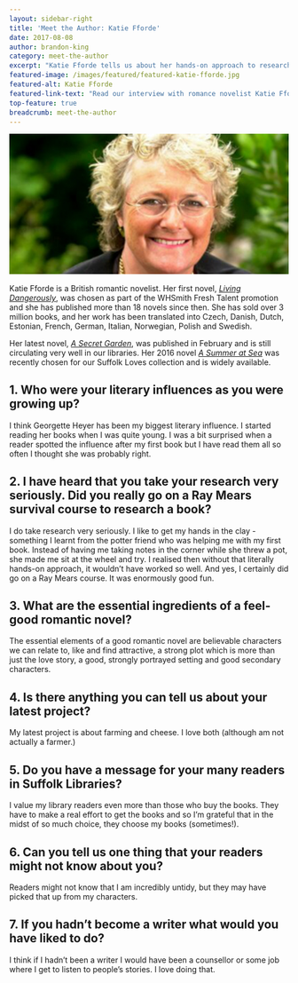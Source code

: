 ```yaml
---
layout: sidebar-right
title: 'Meet the Author: Katie Fforde'
date: 2017-08-08
author: brandon-king
category: meet-the-author
excerpt: "Katie Fforde tells us about her hands-on approach to research for her stories, the essential ingredients for a feel-good romantic novel and what we can expect from her next book."
featured-image: /images/featured/featured-katie-fforde.jpg
featured-alt: Katie Fforde
featured-link-text: "Read our interview with romance novelist Katie Fforde."
top-feature: true
breadcrumb: meet-the-author
---
```


![Katie Fforde](/images/featured/featured-katie-fforde.jpg)

Katie Fforde is a British romantic novelist. Her first novel, [<cite>Living Dangerously</cite>](https://suffolk.spydus.co.uk/cgi-bin/spydus.exe/ENQ/OPAC/BIBENQ?BRN=224280), was chosen as part of the WHSmith Fresh Talent promotion and she has published more than 18 novels since then. She has sold over 3 million books, and her work has been translated into Czech, Danish, Dutch, Estonian, French, German, Italian, Norwegian, Polish and Swedish.

Her latest novel, [<cite>A Secret Garden</cite>](https://suffolk.spydus.co.uk/cgi-bin/spydus.exe/ENQ/OPAC/BIBENQ?BRN=2094631), was published in February and is still circulating very well in our libraries. Her 2016 novel [<cite>A Summer at Sea</cite>](https://suffolk.spydus.co.uk/cgi-bin/spydus.exe/ENQ/OPAC/BIBENQ?BRN=1897782) was recently chosen for our Suffolk Loves collection and is widely available.

## 1. Who were your literary influences as you were growing up?

I think Georgette Heyer has been my biggest literary influence. I started reading her books when I was quite young. I was a bit surprised when a reader spotted the influence after my first book but I have read them all so often I thought she was probably right.

## 2. I have heard that you take your research very seriously. Did you really go on a Ray Mears survival course to research a book?

I do take research very seriously. I like to get my hands in the clay - something I learnt from the potter friend who was helping me with my first book. Instead of having me taking notes in the corner while she threw a pot, she made me sit at the wheel and try. I realised then without that literally hands-on approach, it wouldn’t have worked so well. And yes, I certainly did go on a Ray Mears course. It was enormously good fun.

## 3. What are the essential ingredients of a feel-good romantic novel?

The essential elements of a good romantic novel are believable characters we can relate to, like and find attractive, a strong plot which is more than just the love story, a good, strongly portrayed setting and good secondary characters.

## 4. Is there anything you can tell us about your latest project?

My latest project is about farming and cheese. I love both (although am not actually a farmer.)

## 5. Do you have a message for your many readers in Suffolk Libraries?

I value my library readers even more than those who buy the books. They have to make a real effort to get the books and so I’m grateful that in the midst of so much choice, they choose my books (sometimes!).

## 6. Can you tell us one thing that your readers might not know about you?

Readers might not know that I am incredibly untidy, but they may have picked that up from my characters.

## 7. If you hadn’t become a writer what would you have liked to do?

I think if I hadn’t been a writer I would have been a counsellor or some job where I get to listen to people’s stories. I love doing that.
